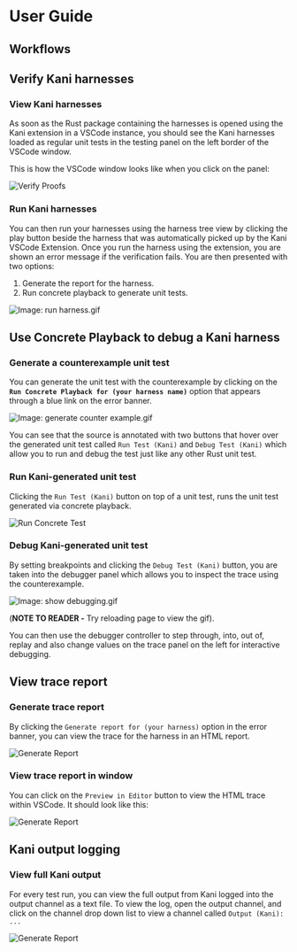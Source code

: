 # User Guide

## Workflows

## Verify Kani harnesses

### View Kani harnesses

As soon as the Rust package containing the harnesses is opened using the Kani extension in a VSCode instance, you should see the Kani harnesses loaded as regular unit tests in the testing panel on the left border of the VSCode window.

This is how the VSCode window looks like when you click on the panel:

![Verify Proofs](../resources/screenshots/first.png)

### Run Kani harnesses

You can then run your harnesses using the harness tree view by clicking the play button beside the harness that was automatically picked up by the Kani VSCode Extension.
Once you run the harness using the extension, you are shown an error message if the verification fails.
You are then presented with two options:
 1. Generate the report for the harness.
 2. Run concrete playback to generate unit tests.

![Image: run harness.gif](../resources/screenshots/run%20proof.gif)


## Use Concrete Playback to debug a Kani harness

### Generate a counterexample unit test

You can generate the unit test with the counterexample by clicking on the **`Run Concrete Playback for (your harness name)`** option that appears through a blue link on the error banner.

![Image: generate counter example.gif](../resources/screenshots/generate%20counter%20example.gif)

You can see that the source is annotated with two buttons that hover over the generated unit test called `Run Test (Kani)` and `Debug Test (Kani)` which allow you to run and debug the test just like any other Rust unit test.

### Run Kani-generated unit test

Clicking the `Run Test (Kani)` button on top of a unit test, runs the unit test generated via concrete playback.

![Run Concrete Test](../resources/screenshots/third.png)

### Debug Kani-generated unit test

By setting breakpoints and clicking the `Debug Test (Kani)` button, you are taken into the debugger panel which allows you to inspect the trace using the counterexample. 

![Image: show debugging.gif](../resources/screenshots/show%20debugging.gif)


(**NOTE TO READER -** Try reloading page to view the gif).


You can then use the debugger controller to step through, into, out of, replay and also change values on the trace panel on the left for interactive debugging.


## View trace report

### Generate trace report

By clicking the `Generate report for (your harness)` option in the error banner, you can view the trace for the harness in an HTML report.

![Generate Report](../resources/screenshots/generate-report.png)

### View trace report in window

You can click on the `Preview in Editor` button to view the HTML trace within VSCode. It should look like this:

![Generate Report](../resources/screenshots/view-report.png)


## Kani output logging

### View full Kani output

For every test run, you can view the full output from Kani logged into the output channel as a text file. To view the log, open the output channel, and click on the channel drop down list to view a channel called `Output (Kani): ...`

![Generate Report](../resources/screenshots/view-output.png)
